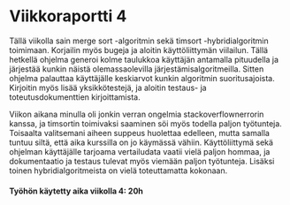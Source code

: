 # Viikkoraportti 4

Tällä viikolla sain merge sort -algoritmin sekä timsort -hybridialgoritmin toimimaan. Korjailin myös bugeja ja aloitin käyttöliittymän viilailun. Tällä hetkellä ohjelma generoi kolme taulukkoa käyttäjän antamalla pituudella ja järjestää kunkin näistä olemassaolevilla järjestämisalgoritmeilla. Sitten ohjelma palauttaa käyttäjälle keskiarvot kunkin algoritmin suoritusajoista. Kirjoitin myös lisää yksikkötestejä, ja aloitin testaus- ja toteutusdokumenttien kirjoittamista.

Viikon aikana minulla oli jonkin verran ongelmia stackoverflownerrorin kanssa, ja timsortin toimivaksi saaminen söi myös todella paljon työtunteja. Toisaalta valitsemani aiheen suppeus huolettaa edelleen, mutta samalla tuntuu siltä, että aika kurssilla on jo käymässä vähiin. Käyttöliittymä sekä ohjelman käyttäjälle tarjoama vertailudata vaatii vielä paljon hommaa, ja dokumentaatio ja testaus tulevat myös viemään paljon työtunteja. Lisäksi toinen hybridialgoritmeista on vielä toteuttamatta kokonaan.



#### Työhön käytetty aika viikolla 4: 20h
